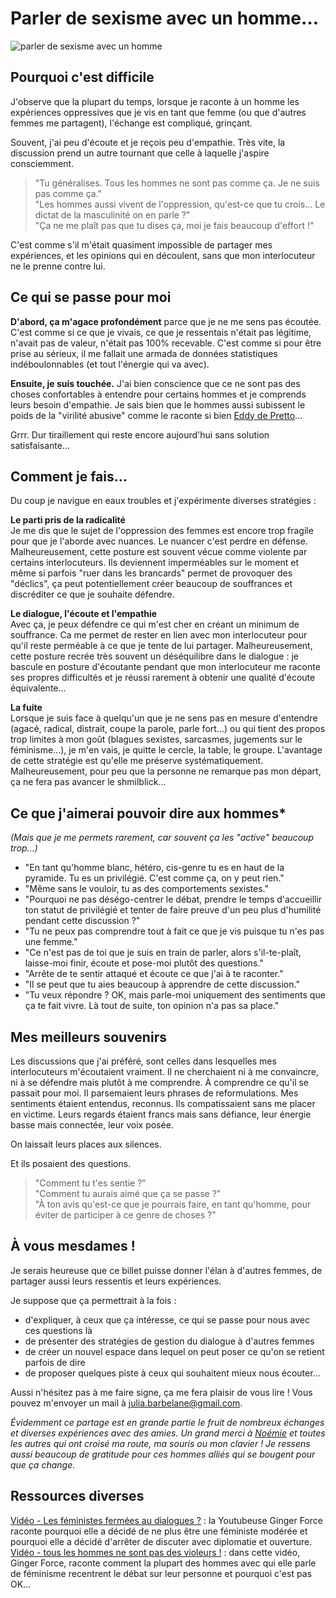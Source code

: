 # Parler de sexisme avec un homme… 

![parler de sexisme avec un homme](https://raw.githubusercontent.com/Julia-barbelane/reflexions/master/photos/parler-de-sexisme-avec-un-homme.png)

## Pourquoi c'est difficile

J'observe que la plupart du temps, lorsque je raconte à un homme les expériences oppressives que je vis en tant que femme (ou que d'autres femmes me partagent), l'échange est compliqué, grinçant. 

Souvent, j'ai peu d'écoute et je reçois peu d'empathie. Très vite, la discussion prend un autre tournant que celle à laquelle j'aspire consciemment. 

> "Tu généralises. Tous les hommes ne sont pas comme ça. Je ne suis pas comme ça."  
> "Les hommes aussi vivent de l'oppression, qu'est-ce que tu crois… Le dictat de la masculinité on en parle ?"  
> "Ça ne me plaît pas que tu dises ça, moi je fais beaucoup d'effort !"  

C'est comme s'il m'était quasiment impossible de partager mes expériences, et les opinions qui en découlent, sans que mon interlocuteur ne le prenne contre lui. 

## Ce qui se passe pour moi

**D'abord, ça m'agace profondément** parce que je ne me sens pas écoutée. C'est comme si ce que je vivais, ce que je ressentais n'était pas légitime, n'avait pas de valeur, n'était pas 100% recevable. C'est comme si pour être prise au sérieux, il me fallait une armada de données statistiques indéboulonnables (et tout l'énergie qui va avec).  

**Ensuite, je suis touchée.** J'ai bien conscience que ce ne sont pas des choses confortables à entendre pour certains hommes et je comprends leurs besoin d'empathie. Je sais bien que le hommes aussi subissent le poids de la "virilité abusive" comme le raconte si bien [Eddy de Pretto](https://www.youtube.com/watch?v=XfbM3LD0D9Q)… 

Grrr. Dur tiraillement qui reste encore aujourd'hui sans solution satisfaisante…

## Comment je fais…

Du coup je navigue en eaux troubles et j'expérimente diverses stratégies :

**Le parti pris de la radicalité**  
Je me dis que le sujet de l'oppression des femmes est encore trop fragile pour que je l'aborde avec nuances. Le nuancer c'est perdre en défense. Malheureusement, cette posture est souvent vécue comme violente par certains interlocuteurs. Ils deviennent imperméables sur le moment et même si parfois "ruer dans les brancards" permet de provoquer des "déclics", ça peut potentiellement créer beaucoup de souffrances et discréditer ce que je souhaite défendre.

**Le dialogue, l'écoute et l'empathie**  
Avec ça, je peux défendre ce qui m'est cher en créant un minimum de souffrance. Ca me permet de rester en lien avec mon interlocuteur pour qu'il reste perméable à ce que je tente de lui partager. Malheureusement, cette posture recrée très souvent un déséquilibre dans le dialogue : je bascule en posture d'écoutante pendant que mon interlocuteur me raconte ses propres difficultés et je réussi rarement à obtenir une qualité d'écoute équivalente... 

**La fuite**  
Lorsque je suis face à quelqu'un que je ne sens pas en mesure d'entendre (agacé, radical, distrait, coupe la parole, parle fort...) ou qui tient des propos trop limites à mon goût (blagues sexistes, sarcasmes, jugements sur le féminisme...), je m'en vais, je quitte le cercle, la table, le groupe. L'avantage de cette stratégie est qu'elle me préserve systématiquement. Malheureusement, pour peu que la personne ne remarque pas mon départ, ça ne fera pas avancer le shmilblick...

## Ce que j'aimerai pouvoir dire aux hommes* 

*(Mais que je me permets rarement, car souvent ça les "active" beaucoup trop...)*

- "En tant qu'homme blanc, hétéro, cis-genre tu es en haut de la pyramide. Tu es un privilégié. C'est comme ça, on y peut rien."  
- "Même sans le vouloir, tu as des comportements sexistes."  
- "Pourquoi ne pas déségo-centrer le débat, prendre le temps d'accueillir ton statut de privilégié et tenter de faire preuve d'un peu plus d'humilité pendant cette discussion ?"
- "Tu ne peux pas comprendre tout à fait ce que je vis puisque tu n'es pas une femme."  
- "Ce n'est pas de toi que je suis en train de parler, alors s'il-te-plaît, laisse-moi finir, écoute et pose-moi plutôt des questions."  
- "Arrête de te sentir attaqué et écoute ce que j'ai à te raconter."  
- "Il se peut que tu aies beaucoup à apprendre de cette discussion."  
- "Tu veux répondre ? OK, mais parle-moi uniquement des sentiments que ça te fait vivre. Là tout de suite, ton opinion n'a pas sa place."

## Mes meilleurs souvenirs

Les discussions que j'ai préféré, sont celles dans lesquelles mes interlocuteurs m'écoutaient vraiment. Il ne cherchaient ni à me convaincre, ni à se défendre mais plutôt à me comprendre. À comprendre ce qu'il se passait pour moi. Il parsemaient leurs phrases de reformulations. Mes sentiments étaient entendus, reconnus. Ils compatissaient sans me placer en victime. Leurs regards étaient francs mais sans défiance, leur énergie basse mais connectée, leur voix posée.

On laissait leurs places aux silences. 

Et ils posaient des questions. 

> "Comment tu t'es sentie ?"  
> "Comment tu aurais aimé que ça se passe ?"  
> "À ton avis qu'est-ce que je pourrais faire, en tant qu'homme, pour éviter de participer à ce genre de choses ?"  

## À vous mesdames !

Je serais heureuse que ce billet puisse donner l'élan à d'autres femmes, de partager aussi leurs ressentis et leurs expériences. 

Je suppose que ça permettrait à la fois :
- d'expliquer, à ceux que ça intéresse, ce qui se passe pour nous avec ces questions là
- de présenter des stratégies de gestion du dialogue à d'autres femmes
- de créer un nouvel espace dans lequel on peut poser ce qu'on se retient parfois de dire
- de proposer quelques piste à ceux qui souhaitent mieux nous écouter…

Aussi n'hésitez pas à me faire signe, ça me fera plaisir de vous lire ! Vous pouvez m'envoyer un mail à julia.barbelane@gmail.com.

*Évidemment ce partage est en grande partie le fruit de nombreux échanges et diverses expériences avec des amies. Un grand merci à [Noémie](https://noemiegirard.co/) et toutes les autres qui ont croisé ma route, ma souris ou mon clavier ! Je ressens aussi beaucoup de gratitude pour ces hommes alliés qui se bougent pour que ça change.*

## Ressources diverses
[Vidéo - Les féministes fermées au dialogues ?](https://www.youtube.com/watch?v=v0UDLi6XYhw) : la Youtubeuse Ginger Force raconte pourquoi elle a décidé de ne plus être une féministe modérée et pourquoi elle a décidé d'arrêter de discuter avec diplomatie et ouverture.  
[Vidéo - tous les hommes ne sont pas des violeurs !](https://www.youtube.com/watch?v=DXrEchh7Loo&list=PLhBTPBBSq3xSDwUE1ok49XEIEICJ5XnGI&index=7) : dans cette vidéo, Ginger Force, raconte comment la plupart des hommes avec qui elle parle de féminisme recentrent le débat sur leur personne et pourquoi c'est pas OK...
